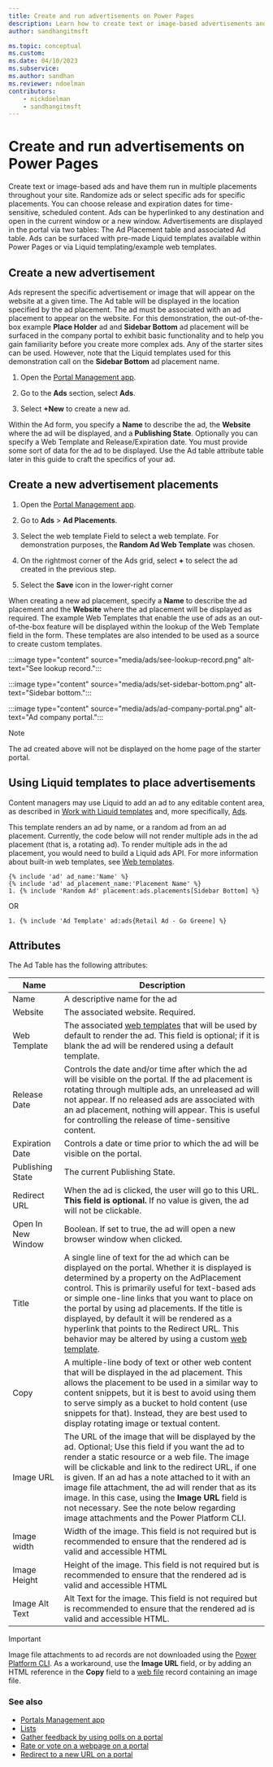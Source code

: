 ```yaml
---
title: Create and run advertisements on Power Pages
description: Learn how to create text or image-based advertisements and have them run in multiple placements throughout your site.
author: sandhangitmsft

ms.topic: conceptual
ms.custom: 
ms.date: 04/10/2023
ms.subservice: 
ms.author: sandhan
ms.reviewer: ndoelman
contributors:
    - nickdoelman
    - sandhangitmsft
---
```


# Create and run advertisements on Power Pages

Create text or image-based ads and have them run in multiple placements throughout your site. Randomize ads or select specific ads for specific placements. You can choose release and expiration dates for time-sensitive, scheduled content. Ads can be hyperlinked to any destination and open in the current window or a new window. Advertisements are displayed in the portal via two tables: The Ad Placement table and associated Ad table. Ads can be surfaced with pre-made Liquid templates available within Power Pages or via Liquid templating/example web templates.

## Create a new advertisement

Ads represent the specific advertisement or image that will appear on the website at a given time. The Ad table will be displayed in the location specified by the ad placement. The ad must be associated with an ad placement to appear on the website. For this demonstration, the out-of-the-box example **Place Holder** ad and **Sidebar Bottom** ad placement will be surfaced in the company portal to exhibit basic functionality and to help you gain familiarity before you create more complex ads. Any of the starter sites can be used. However, note that the Liquid templates used for this demonstration call on the **Sidebar Bottom** ad placement name.

1. Open the [Portal Management app](portal-management-app.md).

1. Go to the **Ads** section, select **Ads**.

1. Select **+New** to create a new ad.

Within the Ad form, you specify a **Name** to describe the ad, the **Website** where the ad will be displayed, and a **Publishing State**. Optionally you can specify a Web Template and Release/Expiration date. You must provide some sort of data for the ad to be displayed. Use the Ad table attribute table later in this guide to craft the specifics of your ad.

## Create a new advertisement placements

1. Open the [Portal Management app](portal-management-app.md).

1. Go to **Ads** > **Ad Placements**.

1. Select the web template Field to select a web template. For demonstration purposes, the **Random Ad Web Template** was chosen.

1. On the rightmost corner of the Ads grid, select **+** to select the ad created in the previous step.

1. Select the **Save** icon in the lower-right corner

When creating a new ad placement, specify a **Name** to describe the ad placement and the **Website** where the ad placement will be displayed as required. The example Web Templates that enable the use of ads as an out-of-the-box feature will be displayed within the lookup of the Web Template field in the form. These templates are also intended to be used as a source to create custom templates.

:::image type="content" source="media/ads/see-lookup-record.png" alt-text="See lookup record.":::

:::image type="content" source="media/ads/set-sidebar-bottom.png" alt-text="Sidebar bottom.":::

:::image type="content" source="media/ads/ad-company-portal.png" alt-text="Ad company portal.":::

> [!NOTE] 
> The ad created above will not be displayed on the home page of the starter portal.

## Using Liquid templates to place advertisements

Content managers may use Liquid to add an ad to any editable content area, as described in [Work with Liquid templates](liquid/liquid-overview.md) and, more specifically, [Ads](liquid/liquid-objects.md#ads).

This template renders an ad by name, or a random ad from an ad placement. Currently, the code below will not render multiple ads in the ad placement (that is, a rotating ad). To render multiple ads in the ad placement, you would need to build a Liquid ads API. For more information about built-in web templates, see [Web templates](web-templates.md).

```
{% include 'ad' ad_name:'Name' %}
{% include 'ad' ad_placement_name:'Placement Name' %}
1. {% include 'Random Ad' placement:ads.placements[Sidebar Bottom] %}
```
OR 

```
1. {% include 'Ad Template' ad:ads{Retail Ad - Go Greene] %}
```
## Attributes

The Ad Table has the following attributes:

|        Name        |                                                                                                                                                                                                                                             Description                                                                                                                                                                                                                                              |
|--------------------|------------------------------------------------------------------------------------------------------------------------------------------------------------------------------------------------------------------------------------------------------------------------------------------------------------------------------------------------------------------------------------------------------------------------------------------------------------------------------------------------------|
|        Name        |                                                                                                                                                                                                                                    A descriptive name for the ad                                                                                                                                                                                                                                     |
|      Website       |                                                                                                                                                                                                                                  The associated website. Required.                                                                                                                                                                                                                                   |
|    Web Template    |                                                                                                                                                The associated [web templates](web-templates.md) that will be used by default to render the ad. This field is optional; if it is blank the ad will be rendered using a default template.                                                                                                                                                |
|    Release Date    |                                                                                      Controls the date and/or time after which the ad will be visible on the portal. If the ad placement is rotating through multiple ads, an unreleased ad will not appear. If no released ads are associated with an ad placement, nothing will appear. This is useful for controlling the release of time-sensitive content.                                                                                      |
|  Expiration Date   |                                                                                                                                                                                                             Controls a date or time prior to which the ad will be visible on the portal.                                                                                                                                                                                                             |
|  Publishing State  |                                                                                                                                                                                                                                    The current Publishing State.                                                                                                                                                                                                                                     |
|    Redirect URL    |                                                                                                                                                                                When the ad is clicked, the user will go to this URL. **This field is optional.** If no value is given, the ad will not be clickable.                                                                                                                                                                                 |
| Open In New Window |                                                                                                                                                                                                             Boolean. If set to true, the ad will open a new browser window when clicked.                                                                                                                                                                                                             |
|       Title        |  A single line of text for the ad which can be displayed on the portal. Whether it is displayed is determined by a property on the AdPlacement control. This is primarily useful for text-based ads or simple one-line links that you want to place on the portal by using ad placements. If the title is displayed, by default it will be rendered as a hyperlink that points to the Redirect URL. This behavior may be altered by using a custom [web template](web-templates.md).   |
|        Copy        |                                                                      A multiple-line body of text or other web content that will be displayed in the ad placement. This allows the placement to be used in a similar way to content snippets, but it is best to avoid using them to serve simply as a bucket to hold content (use snippets for that). Instead, they are best used to display rotating image or textual content.                                                                      |
|     Image URL      | The URL of the image that will be displayed by the ad. Optional; Use this field if you want the ad to render a static resource or a web file. The image will be clickable and link to the redirect URL, if one is given. If an ad has a note attached to it with an image file attachment, the ad will render that as its image. In this case, using the **Image URL** field is not necessary. See the note below regarding image attachments and the Power Platform CLI. |
|    Image width     |                                                                                                                                                                                    Width of the image. This field is not required but is recommended to ensure that the rendered ad is valid and accessible HTML                                                                                                                                                                                     |
|    Image Height    |                                                                                                                                                                                    Height of the image. This field is not required but is recommended to ensure that the rendered ad is valid and accessible HTML                                                                                                                                                                                    |
|   Image Alt Text   |                                                                                                                                                                                  Alt Text for the image. This field is not required but is recommended to ensure that the rendered ad is valid and accessible HTML.                                                                                                                                                                                  |

> [!IMPORTANT]
> Image file attachments to ad records are not downloaded using the [Power Platform CLI](../power-apps-cli.md). As a workaround, use the **Image URL** field, or by adding an HTML reference in the **Copy** field to a [web file](web-files.md) record containing an image file.

### See also

- [Portals Management app](portal-management-app.md)  
- [Lists](lists.md)  
- [Gather feedback by using polls on a portal](gather-feedback-poll.md)  
- [Rate or vote on a webpage on a portal](rate-webpage.md)  
- [Redirect to a new URL on a portal](add-redirect-url.md)  



